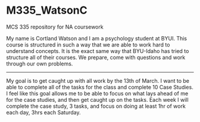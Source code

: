 # M335_WatsonC
MCS 335 repository for NA coursework

My name is Cortland Watson and I am a psychology student at BYUI. This course is structured in such a way that we are able to work hard to understand concepts. It is the exact same way that BYU-Idaho has tried to structure all of their courses. We prepare, come with questions and work through our own problems.

--------------------------

My goal is to get caught up with all work by the 13th of March. I want to be able to complete all of the tasks for the class and complete 10 Case Studies. I feel like this goal allows me to be able to focus on what lays ahead of me for the case studies, and then get caught up on the tasks. Each week I will complete the case study, 3 tasks, and focus on doing at least 1hr of work each day, 3hrs each Saturday.
